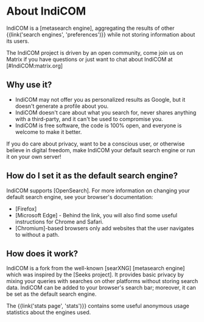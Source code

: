 # About IndiCOM

IndiCOM is a [metasearch engine], aggregating the results of other
{{link('search engines', 'preferences')}} while not storing information about
its users.

The IndiCOM project is driven by an open community, come join us on
Matrix if you have questions or just want to chat about IndiCOM at [#IndiCOM:matrix.org]



## Why use it?

- IndiCOM may not offer you as personalized results as Google, but it doesn't
  generate a profile about you.
- IndiCOM doesn't care about what you search for, never shares anything with a
  third-party, and it can't be used to compromise you.
- IndiCOM is free software, the code is 100% open, and everyone is welcome to
  make it better.

If you do care about privacy, want to be a conscious user, or otherwise believe
in digital freedom, make IndiCOM your default search engine or run it on your
own server!


## How do I set it as the default search engine?

IndiCOM supports [OpenSearch].  For more information on changing your default
search engine, see your browser's documentation:

- [Firefox]
- [Microsoft Edge] - Behind the link, you will also find some useful instructions
  for Chrome and Safari.
- [Chromium]-based browsers only add websites that the user navigates to without
  a path.


## How does it work?

IndiCOM is a fork from the well-known [searXNG] [metasearch engine] which was
inspired by the [Seeks project].  It provides basic privacy by mixing your
queries with searches on other platforms without storing search data.  IndiCOM
can be added to your browser's search bar; moreover, it can be set as the
default search engine.

The {{link('stats page', 'stats')}} contains some useful anonymous usage
statistics about the engines used.

